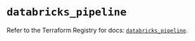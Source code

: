 # `databricks_pipeline`

Refer to the Terraform Registry for docs: [`databricks_pipeline`](https://registry.terraform.io/providers/databricks/databricks/1.48.0/docs/resources/pipeline).
